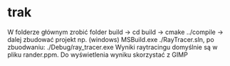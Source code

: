 # trak
W folderze głównym zrobić folder build -> cd build -> cmake ../compile -> dalej zbudować projekt np. (windows) MSBuild.exe ./RayTracer.sln, po zbuodwaniu: ./Debug/ray_tracer.exe
Wyniki raytracingu domyślnie są w pliku rander.ppm. Do wyświetlenia wyniku skorzystać z GIMP 
